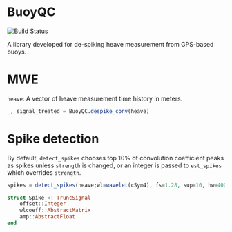 # BuoyQC

[![Build Status](https://github.com/kosukesando/BuoyQC.jl/actions/workflows/CI.yml/badge.svg?branch=main)](https://github.com/kosukesando/BuoyQC.jl/actions/workflows/CI.yml?query=branch%3Amain)

A library developed for de-spiking heave measurement from GPS-based buoys.

# MWE
`heave`: A vector of heave measurement time history in meters.
```julia
_, signal_treated = BuoyQC.despike_conv(heave)
```

# Spike detection
By default, `detect_spikes` chooses top 10% of convolution coefficient peaks as spikes unless `strength` is changed, or an integer is passed to `est_spikes` which overrides `strength`.

```julia
spikes = detect_spikes(heave;wl=wavelet(cSym4), fs=1.28, sup=10, hw=400, strength=0.1, est_spikes=nothing)
```
```julia
struct Spike <: TruncSignal
    offset::Integer
    wlcoeff::AbstractMatrix
    amp::AbstractFloat
end
```
